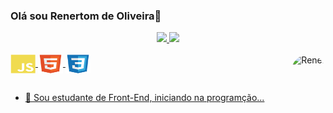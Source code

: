 ### Olá sou Renertom de Oliveira👋

<div align="center">
  <a href="https://github.com/renertom">
  <img height="170em" src="https://github-readme-stats.vercel.app/api?username=renertom&show_icons=true&theme=dark&include_all_commits=true&count_private=true"/>
  <img height="170em" src="https://github-readme-stats.vercel.app/api/top-langs/?username=renertom&layout=compact&langs_count=7&theme=dark"/>
</div>

<div style="display: inline_block"><br>
  <img align="center" alt="Rener_Js" height="30" width="40" src="https://raw.githubusercontent.com/devicons/devicon/master/icons/javascript/javascript-plain.svg">
  <img align="center" alt="Rener_HTML" height="30" width="40" src="https://raw.githubusercontent.com/devicons/devicon/master/icons/html5/html5-original.svg">
  <img align="center" alt="Rener_CSS" height="30" width="40" src="https://raw.githubusercontent.com/devicons/devicon/master/icons/css3/css3-original.svg">

 
  <img align="right" alt="Rener" height="150" style="border-radius:50px;" src="https://media.discordapp.net/attachments/639956127056134178/890373478988013628/Publicacoes_Instagram_1_1.png?width=676&height=676">
</div>

  ##
  
  

- 🔭 Sou estudante de Front-End, iniciando na programção...


